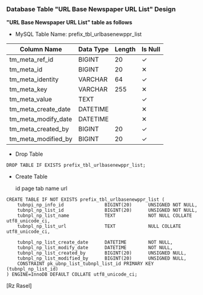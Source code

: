 ### Database Table "URL Base Newspaper URL List" Design
**"URL Base Newspaper URL List" table as follows**

* MySQL Table Name: prefix_tbl_urlbasenewppr_list

| Column Name | Data Type | Length | Is Null |
| ------ | ------ | ------ | ------ |
| tm_meta_ref_id | BIGINT | 20 | ✓ |
| tm_meta_id | BIGINT | 20 | ✕ |
| tm_meta_identity | VARCHAR | 64 | ✓ |
| tm_meta_key | VARCHAR | 255 | ✕ |
| tm_meta_value | TEXT |  | ✓ |
| tm_meta_create_date | DATETIME |  | ✕ |
| tm_meta_modify_date | DATETIME |  | ✕ |
| tm_meta_created_by | BIGINT | 20 | ✓ |
| tm_meta_modified_by | BIGINT | 20 | ✓ |


* Drop Table

```drop_table_urlbasenewppr_list
DROP TABLE IF EXISTS prefix_tbl_urlbasenewppr_list;
```

* Create Table


    
    id
    page tab name
    url



```create_table_urlbasenewppr_list
CREATE TABLE IF NOT EXISTS prefix_tbl_urlbasenewppr_list (
    tubnpi_np_info_id               BIGINT(20)      UNSIGNED NOT NULL,
    tubnpl_np_list_id               BIGINT(20)      UNSIGNED NOT NULL,
    tubnpl_np_list_name             TEXT            NOT NULL COLLATE utf8_unicode_ci,
    tubnpl_np_list_url              TEXT            NULL COLLATE utf8_unicode_ci,

    tubnpl_np_list_create_date      DATETIME        NOT NULL,
    tubnpl_np_list_modify_date      DATETIME        NOT NULL,
    tubnpl_np_list_created_by       BIGINT(20)      UNSIGNED NULL,
    tubnpl_np_list_modified_by      BIGINT(20)      UNSIGNED NULL,
    CONSTRAINT pk_ubnp_list_tubnpl_list_id PRIMARY KEY (tubnpl_np_list_id)
) ENGINE=InnoDB DEFAULT COLLATE utf8_unicode_ci;
```


[Rz Rasel]
